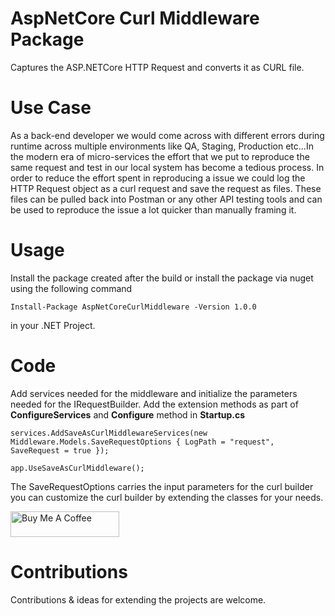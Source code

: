 # AspNetCore Curl Middleware Package
Captures the ASP.NETCore HTTP Request and converts it as CURL file.

# Use Case 
As a back-end developer we would come across with different errors during runtime across multiple environments like QA, Staging, Production etc...In the modern era of micro-services the effort that we put to reproduce the same request and test in our local system has become a tedious process. In order to reduce the effort spent in reproducing a issue we could log the HTTP Request object as a curl request and save the request as files. These files can be pulled back into Postman or any other API testing tools and can be used to reproduce the issue a lot quicker than manually framing it.

# Usage
Install the package created after the build or install the package via nuget using the following command

``` Install-Package AspNetCoreCurlMiddleware -Version 1.0.0 ``` 

in your .NET Project.

# Code
Add services needed for the middleware and initialize the parameters needed for the IRequestBuilder.
Add the extension methods as part of **ConfigureServices**  and **Configure** method in **Startup.cs**

```
services.AddSaveAsCurlMiddlewareServices(new Middleware.Models.SaveRequestOptions { LogPath = "request", SaveRequest = true });
```

```
app.UseSaveAsCurlMiddleware();
```

The SaveRequestOptions carries the input parameters for the curl builder you can customize the curl builder by extending the classes for your needs.

<a href="https://www.buymeacoffee.com/hakunamatatain" target="_blank"><img src="https://cdn.buymeacoffee.com/buttons/default-orange.png" alt="Buy Me A Coffee" height="41" width="174"></a>

# Contributions
Contributions & ideas for extending the projects are welcome.

